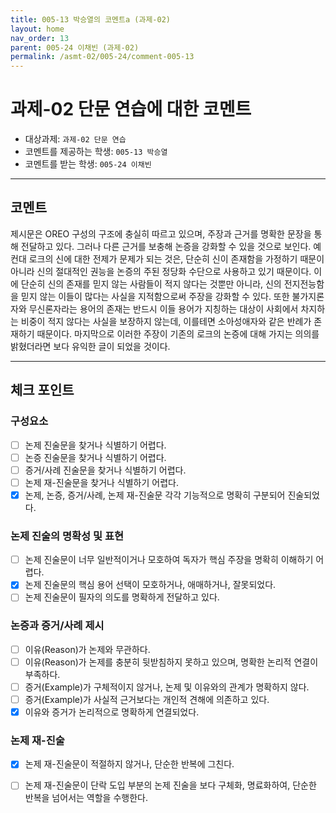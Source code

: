 ```yaml
---
title: 005-13 박승열의 코멘트a (과제-02) 
layout: home
nav_order: 13
parent: 005-24 이채빈 (과제-02)
permalink: /asmt-02/005-24/comment-005-13
---
```


# 과제-02 단문 연습에 대한 코멘트

- 대상과제: `과제-02 단문 연습`
- 코멘트를 제공하는 학생: `005-13 박승열` 
- 코멘트를 받는 학생: `005-24 이채빈` 

---

## 코멘트

제시문은 OREO 구성의 구조에 충실히 따르고 있으며, 주장과 근거를 명확한 문장을 통해 전달하고 있다. 그러나 다른 근거를 보충해 논증을 강화할 수 있을 것으로 보인다. 예컨대 로크의 신에 대한 전제가 문제가 되는 것은, 단순히 신이 존재함을 가정하기 때문이 아니라 신의 절대적인 권능을 논증의 주된 정당화 수단으로 사용하고 있기 때문이다. 이에 단순히 신의 존재를 믿지 않는 사람들이 적지 않다는 것뿐만 아니라, 신의 전지전능함을 믿지 않는 이들이 많다는 사실을 지적함으로써 주장을 강화할 수 있다. 또한 불가지론자와 무신론자라는 용어의 존재는 반드시 이들 용어가 지칭하는 대상이 사회에서 차지하는 비중이 적지 않다는 사실을 보장하지 않는데, 이를테면 소아성애자와 같은 반례가 존재하기 때문이다. 마지막으로 이러한 주장이 기존의 로크의 논증에 대해 가지는 의의를 밝혔더라면 보다 유익한 글이 되었을 것이다. 

---

## 체크 포인트

### **구성요소**
- [ ] 논제 진술문을 찾거나 식별하기 어렵다.
- [ ] 논증 진술문을 찾거나 식별하기 어렵다.
- [ ] 증거/사례 진술문을 찾거나 식별하기 어렵다.
- [ ] 논제 재-진술문을 찾거나 식별하기 어렵다.
- [x] 논제, 논증, 증거/사례, 논제 재-진술문 각각 기능적으로 명확히 구분되어 진술되었다.

### **논제 진술의 명확성 및 표현**  
- [ ] 논제 진술문이 너무 일반적이거나 모호하여 독자가 핵심 주장을 명확히 이해하기 어렵다.  
- [x] 논제 진술문의 핵심 용어 선택이 모호하거나, 애매하거나, 잘못되었다.  
- [ ] 논제 진술문이 필자의 의도를 명확하게 전달하고 있다.  

### **논증과 증거/사례 제시**  
- [ ] 이유(Reason)가 논제와 무관하다.
- [ ] 이유(Reason)가 논제를 충분히 뒷받침하지 못하고 있으며, 명확한 논리적 연결이 부족하다.  
- [ ] 증거(Example)가 구체적이지 않거나, 논제 및 이유와의 관계가 명확하지 않다. 
- [ ] 증거(Example)가 사실적 근거보다는 개인적 견해에 의존하고 있다.  
- [x] 이유와 증거가 논리적으로 명확하게 연결되었다.  

### **논제 재-진술**  
- [x] 논제 재-진술문이 적절하지 않거나, 단순한 반복에 그친다.   
- [ ] 논제 재-진술문이 단락 도입 부분의 논제 진술을 보다 구체화, 명료화하여, 단순한 반복을 넘어서는 역할을 수행한다.  

